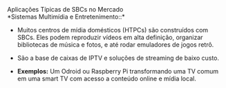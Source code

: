 <div class="cabecalho">
Aplicações Típicas de SBCs no Mercado
</div>
<div class= "conteudo regular">
 *Sistemas Multimídia e Entretenimento::*

- Muitos centros de mídia domésticos (HTPCs) são construídos com SBCs. Eles podem reproduzir vídeos em alta definição, organizar bibliotecas de música e fotos, e até rodar emuladores de jogos retrô.

- São a base de caixas de IPTV e soluções de streaming de baixo custo.

- **Exemplos:** Um Odroid ou Raspberry Pi transformando uma TV comum em uma smart TV com acesso a conteúdo online e mídia local.

</div>
